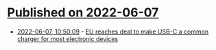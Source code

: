 # [Published on 2022-06-07](index.md)

* [2022-06-07, 10:50:09](https://news.ycombinator.com/item?id=31652291) - [EU reaches deal to make USB-C a common charger for most electronic devices](https://www.engadget.com/eu-reaches-deal-to-make-usb-c-a-common-charger-for-most-electronic-devices-104605067.html)
